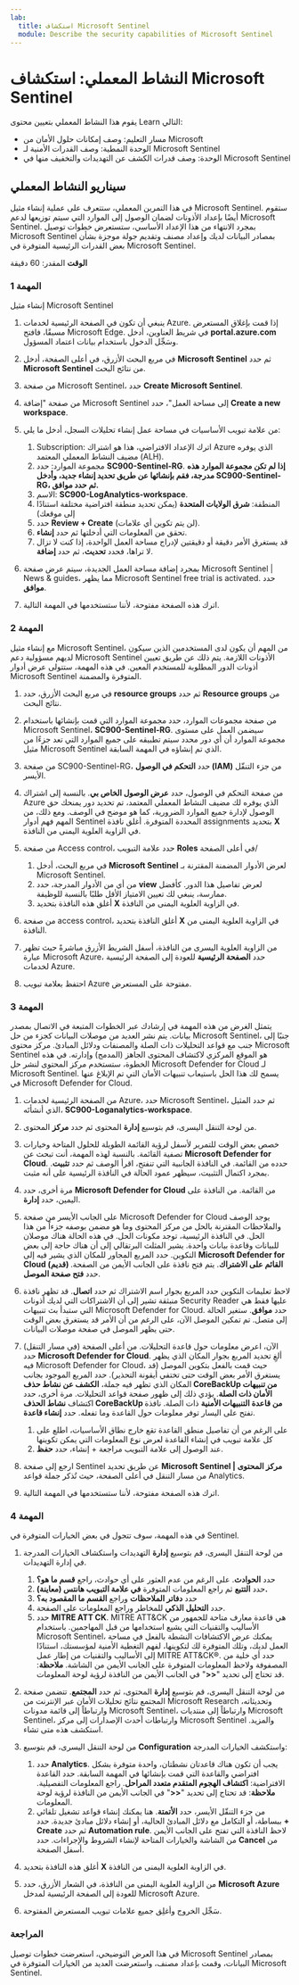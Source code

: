 ```yaml
---
lab:
  title: استكشاف Microsoft Sentinel
  module: Describe the security capabilities of Microsoft Sentinel
---
```


# النشاط المعملي: استكشاف Microsoft Sentinel

يقوم هذا النشاط المعملي بتعيين محتوى Learn التالي:

- مسار التعليم: وصف إمكانات حلول الأمان من Microsoft
- الوحدة النمطية: وصف القدرات الأمنية لـ Microsoft Sentinel
- الوحدة: وصف قدرات الكشف عن التهديدات والتخفيف منها في Microsoft Sentinel

## سيناريو النشاط المعملي

في هذا التمرين المعملي، ستتعرف على عملية إنشاء مثيل Microsoft Sentinel.  ستقوم أيضًا بإعداد الأذونات لضمان الوصول إلى الموارد التي سيتم توزيعها لدعم Microsoft Sentinel.  بمجرد الانتهاء من هذا الإعداد الأساسي، ستستعرض خطوات توصيل Microsoft Sentinel بمصادر البيانات لديك وإعداد مصنف وتقديم جولة موجزة بشأن بعض القدرات الرئيسية المتوفرة في Microsoft Sentinel.

**الوقت** المقدر: 60 دقيقة

### المهمة 1

إنشاء مثيل Microsoft Sentinel

1. ينبغي أن تكون في الصفحة الرئيسية لخدمات Azure.  إذا قمت بإغلاق المستعرض مسبقًا، فافتح Microsoft Edge. في شريط العناوين، أدخل **portal.azure.com** وسَجِّل الدخول باستخدام بيانات اعتماد المسؤول.

1. في مربع البحث الأزرق، في أعلى الصفحة، أدخل **Microsoft Sentinel** ثم حدد **Microsoft Sentinel** من نتائج البحث.

1. من صفحة Microsoft Sentinel، حدد **Create Microsoft Sentinel**.

1. من صفحة "إضافة Microsoft Sentinel إلى مساحة العمل"، حدد **Create a new workspace**.

1. من علامة تبويب الأساسيات في مساحة عمل إنشاء تحليلات السجل، أدخل ما يلي:
    1. Subscription: اترك الإعداد الافتراضي، هذا هو اشتراك Azure الذي يوفره مضيف النشاط المعملي المعتمد (ALH).
    1. مجموعة الموارد: حدد **SC900-Sentinel-RG**. **إذا لم تكن مجموعة الموارد هذه مدرجة، فقم بإنشائها عن طريق تحديد **إنشاء جديد**، وأدخل **SC900-Sentinel-RG**، ثم حدد موافق.**
    1. الاسم: **SC900-LogAnalytics-workspace**.
    1. المنطقة: **شرق الولايات المتحدة** (يمكن تحديد منطقة افتراضية مختلفة استنادًا إلى موقعك)
    1. حدد **Review + Create** (لن يتم تكوين أي علامات).
    1. تحقق من المعلومات التي أدخلتها ثم حدد **إنشاء**.
    1. قد يستغرق الأمر دقيقة أو دقيقتين لإدراج مساحة العمل الواحدة، إذا كنت لا تزال لا تراها، فحدد **تحديث**، ثم حدد **إضافة**.

1. بمجرد إضافة مساحة العمل الجديدة، سيتم عرض صفحة Microsoft Sentinel | News & guides، مما يظهر Microsoft Sentinel free trial is activated.  حدد **موافق**.

1. اترك هذه الصفحة مفتوحة، لأننا ستستخدمها في المهمة التالية.

### المهمة 2

مع إنشاء مثيل Microsoft Sentinel، من المهم أن يكون لدى المستخدمين الذين سيكون لديهم مسؤولية دعم Microsoft Sentinel الأذونات اللازمة.  يتم ذلك عن طريق تعيين أذونات الدور المطلوبة للمستخدم المعين.  في هذه المهمة، ستتولى عرض أدوار Microsoft Sentinel المتوفرة والمضمنة.

1. في مربع البحث الأزرق، حدد **resource groups** ثم حدد **Resource groups** من نتائج البحث. 

1. من صفحة مجموعات الموارد، حدد مجموعة الموارد التي قمت بإنشائها باستخدام Microsoft Sentinel، **SC900-Sentinel-RG**.  سيضمن العمل على مستوى مجموعة الموارد أن أي دور محدد سيتم تطبيقه على جميع الموارد التي تعد جزءًا من مثيل Microsoft Sentinel الذي تم إنشاؤه في المهمة السابقة.

1. من صفحة SC900-Sentinel-RG، حدد **التحكم في الوصول (IAM)** من جزء التنقّل الأيسر.

1. من صفحة التحكم في الوصول، حدد **عرض الوصول الخاص بي**.  بالنسبة إلى اشتراك Azure الذي يوفره لك مضيف النشاط المعملي المعتمد، تم تحديد دور يمنحك حق الوصول لإدارة جميع الموارد الضرورية، كما هو موضح في الوصف. ومع ذلك، من المهم فهم أدوار Sentinel المحددة المتوفرة.  أغلق نافذة assignments بتحديد **X** في الزاوية العلوية اليمنى من النافذة.

1. من صفحة Access control، حدد علامة التبويب **Roles** في أعلى الصفحة/
    1. في مربع البحث، أدخل **Microsoft Sentinel** لعرض الأدوار المضمنة المقترنة بـ Microsoft Sentinel.
    1. من أي من الأدوار المدرجة، حدد **view** لعرض تفاصيل هذا الدور.  كأفضل ممارسة، ينبغي لك تعيين الامتياز الأقل طلبًا بالنسبة للوظيفة.  
    1. أغلق هذه النافذة بتحديد **X** في الزاوية العلوية اليمنى من النافذة.

1. من صفحة access control، أغلق النافذة بتحديد **X** في الزاوية العلوية اليمنى من النافذة.

1. من الزاوية العلوية اليسرى من النافذة، أسفل الشريط الأزرق مباشرةً حيث تظهر عبارة Microsoft Azure، حدد **الصفحة الرئيسية** للعودة إلى الصفحة الرئيسية لخدمات Azure.

1. احتفظ بعلامة تبويب Azure مفتوحة على المستعرض.

### المهمة 3

يتمثل الغرض من هذه المهمة في إرشادك عبر الخطوات المتبعة في الاتصال بمصدر بيانات. يتم نشر العديد من موصلات البيانات كجزء من حل Microsoft Sentinel، جنبًا إلى جنب مع قواعد التحليلات ذات الصلة والمصنفات ودلائل المبادئ. مركز محتوى Microsoft Sentinel هو الموقع المركزي لاكتشاف المحتوى الجاهز (المدمج) وإدارته. في هذه الخطوة، ستستخدم مركز المحتوى لنشر حل Microsoft Defender for Cloud لـ Microsoft Sentinel.  يسمح لك هذا الحل باستيعاب تنبيهات الأمان التي تم الإبلاغ عنها في Microsoft Defender for Cloud.

1. من الصفحة الرئيسية لخدمات Azure، حدد Microsoft Sentinel، ثم حدد المثيل الذي أنشأتَه، **SC900-Loganalytics-workspace**.

1. من لوحة التنقل اليسرى، قم بتوسيع **إدارة** المحتوى ثم حدد **مركز** المحتوى.

1. خصص بعض الوقت للتمرير لأسفل لرؤية القائمة الطويلة للحلول المتاحة وخيارات تصفية القائمة.  بالنسبة لهذه المهمة، أنت تبحث عن **Microsoft Defender for Cloud**.  حدده من القائمة.  في النافذة الجانبية التي تنفتح، اقرأ الوصف ثم حدد **تثبيت**.  بمجرد اكتمال التثبيت، سيظهر عمود الحالة في النافذة الرئيسية على أنه مثبت.

1. مرة أخرى، حدد **Microsoft Defender for Cloud** من القائمة. من النافذة على اليمين، حدد **إدارة**.

1. على الجانب الأيسر من صفحة Microsoft Defender for Cloud يوجد الوصف والملاحظات المقترنة بالحل من مركز المحتوى وما هو مضمن بوصفه جزءاً من هذا الحل.  في النافذة الرئيسية، توجد مكونات الحل.  في هذه الحالة هناك موصلان للبيانات وقاعدة بيانات واحدة. يشير المثلث البرتقالي إلى أن هناك حاجة إلى بعض التكوين. حدد المربع المجاور للمكان الذي يشير فيه إلى **Microsoft Defender for Cloud (قديم) القائم على الاشتراك**.  يتم فتح نافذة على الجانب الأيمن من الصفحة.  حدد **فتح صفحة الموصل**.

1. لاحظ تعليمات التكوين  حدد المربع بجوار اسم الاشتراك ثم حدد **اتصال**.  قد تظهر نافذة منبثقة تشير إلى أن الاشتراكات التي لديك أذونات Security Reader عليها فقط هي التي ستبدأ بث تنبيهات Microsoft Defender for Cloud.  حدد **موافق**.  ستغير الحالة إلى متصل.  تم تمكين الموصل الآن، على الرغم من أن الأمر قد يستغرق بعض الوقت حتى يظهر الموصل في صفحة موصلات البيانات.  

1. الآن، اعرض معلومات حول قاعدة التحليلات.  من أعلى الصفحة (في مسار التنقل) حدد **Microsoft Defender for Cloud**. ألغِ تحديد المربع بجوار المكان الذي يظهر فيه Microsoft Defender for Cloud، حيث قمت بالفعل بتكوين الموصل (قد يستغرق الأمر بعض الوقت حتى تختفي أيقونة التحذير). حدد المربع الموجود بجانب المكان الذي تظهر فيه جملة، **الكشف عن نشاط حذف CoreBackUp من تنبيهات الأمان ذات الصلة**.  يؤدي ذلك إلى ظهور صفحة قواعد التحليلات.  مرة أخرى، حدد اكتشاف **نشاط الحذف CoreBackUp من قاعدة التنبيهات الأمنية** ذات الصلة. نافذة تفتح على اليسار توفر معلومات حول القاعدة وما تفعله.  حدد **إنشاء قاعدة**.  
    1. على الرغم من أن تفاصيل منطق القاعدة تقع خارج نطاق الأساسيات، اطلع على كل علامة تبويب في إنشاء القاعدة لعرض نوع المعلومات التي يمكن تكوينها
    1. عند الوصول إلى علامة التبويب مراجعة + إنشاء، حدد **حفظ**.

1. ارجع إلى صفحة Sentinel عن طريق تحديد **Microsoft Sentinel | مركز المحتوى** من مسار التنقل في أعلى الصفحة، حيث تُذكر جملة قواعد Analytics.

1. اترك هذه الصفحة مفتوحة، لأننا ستستخدمها في المهمة التالية.


### المهمة 4

في هذه المهمة، سوف تتجول في بعض الخيارات المتوفرة في Sentinel.

1. من لوحة التنقل اليسرى، قم بتوسيع **إدارة** التهديدات واستكشاف الخيارات المدرجة في إدارة التهديدات.
    1. حدد **الحوادث**.  على الرغم من عدم العثور على أي حوادث، راجع **قسم ما هو؟**
    1. حدد **التتبع** ثم راجع المعلومات المتوفرة **في علامة التبويب هانتس (معاينة).**
    1. حدد **دفاتر الملاحظات** وراجع **القسم ما المقصود به؟**
    1. حدد **التحليل الذكي** للمخاطر وراجع المعلومات على الصفحة.
    1. حدد **MITRE ATT CK**.  MITRE ATT&CK هي قاعدة معارف متاحة للجمهور من الأساليب والتقنيات التي يشيع استخدامها من قبل المهاجمين. باستخدام Microsoft Sentinel، يمكنك عرض الاكتشافات النشطة بالفعل في مساحة العمل لديك، وتلك المتوفرة لك لتكوينها، لفهم التغطية الأمنية لمؤسستك، استنادًا إلى الأساليب والتقنيات من إطار عمل MITRE ATT&CK®.  حدد أي خلية من المصفوفة ولاحظ المعلومات المتوفرة على الجانب الأيمن من الشاشة. **ملاحظة**: قد تحتاج إلى تحديد "**<<**" في الجانب الأيمن من النافذة لرؤية لوحة المعلومات.

1. من لوحة التنقل اليسرى، قم بتوسيع **إدارة** المحتوى، ثم حدد **المجتمع**. تتضمن صفحة المجتمع نتائج تحليلات الأمان عبر الإنترنت من Microsoft Research وتحديثاته، وارتباطاً إلى قائمة مدونات Microsoft Sentinel، وارتباطاً إلى منتديات Microsoft Sentinel، وارتباطات أحدث الإصدارات إلى مركز Microsoft Sentinel والمزيد. استكشف هذه متى تشاء.


1. من لوحة التنقل اليسرى، قم بتوسيع **Configuration** واستكشف الخيارات المدرجة:
    1. حدد **Analytics**.  يجب أن تكون هناك قاعدتان نشطتان، واحدة متوفرة بشكل افتراضي والقاعدة التي قمت بإنشائها في المهمة السابقة. حدد القاعدة الافتراضية: **اكتشاف الهجوم المتقدم متعدد المراحل**.  راجع المعلومات التفصيلية. **ملاحظة**: قد تحتاج إلى تحديد "**<<**" في الجانب الأيمن من النافذة لرؤية لوحة المعلومات.
    1. من جزء التنقّل الأيسر، حدد **الأتمتة**.  هنا يمكنك إنشاء قواعد تشغيل تلقائي ببساطة، أو التكامل مع دلائل المبادئ الحالية، أو إنشاء دلائل مبادئ جديدة.  حدد **+ Create** ثم حدد **Automation rule**.  لاحظ النافذة التي تفتح على الجانب الأيمن من الشاشة والخيارات المتاحة لإنشاء الشروط والإجراءات.  حدد **Cancel** من أسفل الصفحة.

1. أغلق هذه النافذة بتحديد **X** في الزاوية العلوية اليمنى من النافذة.

1. من الزاوية العلوية اليمنى من النافذة، في الشعار الأزرق، حدد **Microsoft Azure** للعودة إلى الصفحة الرئيسية لمدخل Microsoft Azure.

1. سَجِّل الخروج وأغلِق جميع علامات تبويب المستعرض المفتوحة.

### المراجعة

في هذا العرض التوضيحي، استعرضت خطوات توصيل Microsoft Sentinel بمصادر البيانات، وقمت بإعداد مصنف، واستعرضت العديد من الخيارات المتوفرة في Microsoft Sentinel.
